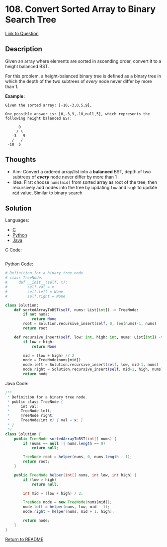 # 108. Convert Sorted Array to Binary Search Tree
[Link to Question](https://leetcode.com/problems/convert-sorted-array-to-binary-search-tree/)

## Description

Given an array where elements are sorted in ascending order, convert it to a height balanced BST.

For this problem, a height-balanced binary tree is defined as a binary tree in which the depth of the two subtrees of *every* node never differ by more than 1.

**Example:**

```
Given the sorted array: [-10,-3,0,5,9],

One possible answer is: [0,-3,9,-10,null,5], which represents the following height balanced BST:

      0
     / \
   -3   9
   /   /
 -10  5
```

## Thoughts

- Aim: Convert a ordered array/list into a **balanced** BST, depth of two subtrees of ***every*** node never differ by more than 1
- Idea: First choose `nums[mid]` from sorted array as root of the tree, then recursively add nodes into the tree by updating `low` and `high` to update `mid` value, Similar to binary search

## Solution

Languages:

- [C](#C)
- [Python](#python)
- [Java](#java)

<div id="C"></div>C Code:

```C

```

<div id="python"></div>Python Code:

```python
# Definition for a binary tree node.
# class TreeNode:
#     def __init__(self, x):
#         self.val = x
#         self.left = None
#         self.right = None

class Solution:
    def sortedArrayToBST(self, nums: List[int]) -> TreeNode:
        if not nums:
            return None
        root = Solution.recursive_insert(self, 0, len(nums)-1, nums)
        return root

    def recursive_insert(self, low: int, high: int, nums: List[int]) -> TreeNode:
        if low > high:
            return None

        mid = (low + high) // 2
        node = TreeNode(nums[mid])
        node.left = Solution.recursive_insert(self, low, mid-1, nums)
        node.right = Solution.recursive_insert(self, mid+1, high, nums)
        return node
```

<div id="java"></div>Java Code:

```java
/**
 * Definition for a binary tree node.
 * public class TreeNode {
 *     int val;
 *     TreeNode left;
 *     TreeNode right;
 *     TreeNode(int x) { val = x; }
 * }
 */
class Solution {
    public TreeNode sortedArrayToBST(int[] nums) {
        if (nums == null || nums.length == 0)
            return null;

        TreeNode root = helper(nums, 0, nums.length - 1);
        return root;
    }

    public TreeNode helper(int[] nums, int low, int high) {
        if (low > high)
            return null;

        int mid = (low + high) / 2;

        TreeNode node = new TreeNode(nums[mid]);
        node.left = helper(nums, low, mid - 1);
        node.right = helper(nums, mid + 1, high);

        return node;
    }
}
```

[Return to README](./../README.md)
